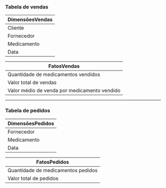 ### Tabela de vendas 

| DimensõesVendas |
| --- |
| Cliente |
| Fornecedor |
| Medicamento |
| Data |

| FatosVendas |
| --- |
| Quantidade de medicamentos vendidos |
| Valor total de vendas |
| Valor médio de venda por medicamento vendido |

---

### Tabela de pedidos

| DimensõesPedidos |
| --- |
| Fornecedor |
| Medicamento |
| Data |

| FatosPedidos |
| --- |
| Quantidade de medicamentos pedidos |
| Valor total de pedidos |
